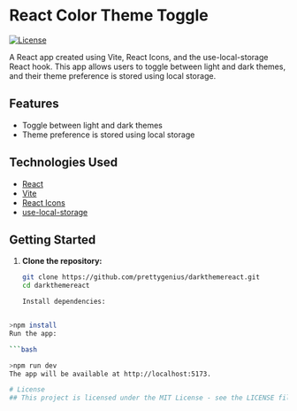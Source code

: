 # React Color Theme Toggle

[![License](https://img.shields.io/badge/License-MIT-blue.svg)](LICENSE)

A React app created using Vite, React Icons, and the use-local-storage React hook. 
This app allows users to toggle between light and dark themes, and their theme preference is stored using local storage.

## Features

- Toggle between light and dark themes
- Theme preference is stored using local storage

## Technologies Used

- [React](https://reactjs.org/)
- [Vite](https://vitejs.dev/)
- [React Icons](https://react-icons.github.io/react-icons/)
- [use-local-storage](https://github.com/nas5w/use-local-storage)

## Getting Started

1. **Clone the repository:**

   ```bash
   git clone https://github.com/prettygenius/darkthemereact.git
   cd darkthemereact

   Install dependencies:

```bash

>npm install
Run the app:

```bash

>npm run dev
The app will be available at http://localhost:5173.

# License
## This project is licensed under the MIT License - see the LICENSE file for details.

